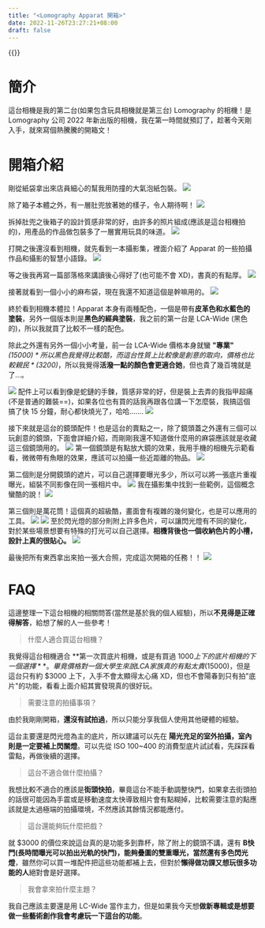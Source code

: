```yaml
---
title: "<Lomography Apparat 開箱>"
date: 2022-11-26T23:27:21+08:00
draft: false
---
```

{{<toc>}}
# 簡介
這台相機是我的第二台(如果包含玩具相機就是第三台) Lomography 的相機！是 Lomography 公司 2022 年新出版的相機，我在第一時間就預訂了，趁著今天剛入手，就來寫個熱騰騰的開箱文！

# 開箱介紹
剛從紙袋拿出來店員細心的幫我用防撞的大氣泡紙包裝。
![](/images/lomo-apparat_0.jpg)

除了箱子本體之外，有一層肚兜放著她的樣子，令人期待啊！
![](/images/lomo-apparat_1.jpg)

拆掉肚兜之後箱子的設計質感非常的好，由許多的照片組成(應該是這台相機拍的)，用產品的作品做包裝多了一層實用玩具的味道。
![](/images/lomo-apparat_2.jpg)

打開之後還沒看到相機，就先看到一本攝影集，裡面介紹了 Apparat 的一些拍攝作品和攝影的智慧小語錄。
![](/images/lomo-apparat_3.jpg)

等之後我再寫一篇部落格來講讀後心得好了(也可能不會 XD)，書真的有點厚。
![](/images/lomo-apparat_4.jpg)

接著就看到一個小小的麻布袋，現在我還不知道這個是幹嘛用的。
![](/images/lomo-apparat_5.jpg)

終於看到相機本體拉！Apparat 本身有兩種配色，一個是帶有**皮革色和水藍色的塗裝**，另外一個版本則是**黑色的經典塗裝**，我之前的第一台是 LCA-Wide (黑色的)，所以我就買了比較不一樣的配色。

除此之外還有另外一個小小考量，前一台 LCA-Wide 價格本身就蠻 **"專業"** *($15000)* 所以黑色我覺得比較酷，而這台性質上比較像是創意的取向，價格也比較親民 *($3200)*，所以我覺得**活潑一點的顏色會更適合她**，但也貴了幾百塊就是了...。

![](/images/lomo-apparat_6.jpg)
配件上可以看到像是蛇鏈的手鍊，質感非常的好，但是裝上去弄的我指甲超痛(不是普通的難裝==)，如果各位也有買的話我再跟各位講一下怎麼裝，我搞這個搞了快 15 分鐘，耐心都快燒光了，哈哈.......
![](/images/lomo-apparat_7.jpg)

接下來就是這台的鏡頭配件！也是這台的賣點之一，除了鏡頭蓋之外還有三個可以玩創意的鏡頭，下面會詳細介紹，而剛剛我還不知道做什麼用的麻袋應該就是收藏這三個鏡頭用的。
![](/images/lomo-apparat_8.jpg)
第一個鏡頭是有點放大鏡的效果，我用手機的相機先示範看看，微微帶有魚眼的效果，應該可以拍攝一些近距離的物品。
![](/images/lomo-apparat_9.jpg)

第二個則是分開鏡頭的遮片，可以自己選擇要曝光多少，所以可以將一張底片重複曝光，組裝不同影像在同一張相片中。
![](/images/lomo-apparat_10.jpg)
我在攝影集中找到一些範例，這個概念蠻酷的說！
![](/images/lomo-apparat_15.jpg)

第三個則是萬花筒！這個真的超級酷，畫面會有複雜的幾何變化，也是可以應用的工具。
![](/images/lomo-apparat_11.jpg)
![](/images/lomo-apparat_14.jpg)
至於閃光燈的部分則附上許多色片，可以讓閃光燈有不同的變化，對於某些場景想要有特殊的打光可以自己選擇。**相機背後也一個收納色片的小槽，設計上真的很貼心。**
![](/images/lomo-apparat_12.jpg)

最後把所有東西拿出來拍一張大合照，完成這次開箱的任務！！
![](/images/lomo-apparat_13.jpg)

# FAQ
這邊整理一下這台相機的相關問答(當然是基於我的個人經驗)，所以**不見得是正確得解答**，給想了解的人一些參考！
> 什麼人適合買這台相機？

我覺得這台相機適合 **第一次買底片相機，或是有買過 $1000 上下的底片相機的下一個選擇**。畢竟價格對一個大學生來說 LCA 家族真的有點太貴($15000)，但是這台只有約 $3000 上下，入手不會太顯得太心痛 XD，但也不會陽春到只有拍"底片"的功能，看看上面介紹其實發現真的很好玩。

> 需要注意的拍攝事項？

由於我剛剛開箱，**還沒有試拍過**，所以只能分享我個人使用其他硬體的經驗。

這台主要還是閃光燈為主的底片，所以建議可以先在 **陽光充足的室外拍攝，室內則是一定要補上閃關燈**。可以先從 ISO 100~400 的消費型底片試試看，先踩踩看雷點，再做後續的選擇。

> 這台不適合做什麼拍攝？

我想比較不適合的應該是**街頭快拍**，畢竟這台不能手動調整快門，如果拿去街頭拍的話很可能因為手震或是移動速度太快導致相片會有點糊掉，比較需要注意的點應該就是太過極端的拍攝環境，不然應該其餘情況都能應付。

> 這台還能夠玩什麼把戲？

就 $3000 的價位來說這台真的是功能多到靠杯，除了附上的鏡頭不講，還有 **B快門(長時間曝光可以拍出光軌的快門)，能夠疊圖的雙重曝光，當然還有多色閃光燈**，雖然你可以買一堆配件把這些功能都補上去，但對於**懶得做功課又想玩很多功能的人**絕對會是好選擇。

> 我會拿來拍什麼主題？

我自己應該主要還是用 LC-Wide 當作主力，但是如果我今天想**做新專輯或是想要做一些藝術創作我會考慮玩一下這台的功能**。






